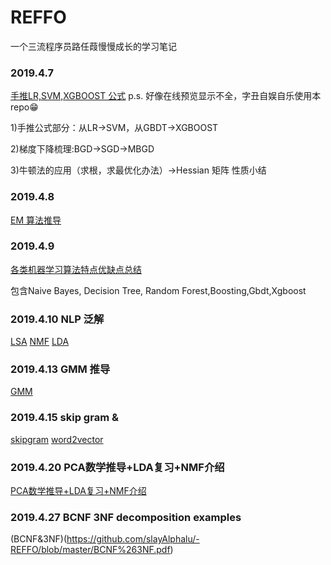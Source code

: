 # REFFO
一个三流程序员路任葭慢慢成长的学习笔记

### 2019.4.7 
[手推LR,SVM,XGBOOST 公式](https://github.com/slayAlphalu/-REFFO/blob/master/手推常用公式20190407.pdf)
p.s. 好像在线预览显示不全，字丑自娱自乐使用本repo😁

1)手推公式部分：从LR->SVM，从GBDT->XGBOOST 

2)梯度下降梳理:BGD->SGD->MBGD

3)牛顿法的应用（求根，求最优化办法）->Hessian 矩阵 性质小结

### 2019.4.8
[EM 算法推导](https://github.com/slayAlphalu/-REFFO/blob/master/EM算法推导.pdf)

### 2019.4.9 
[各类机器学习算法特点优缺点总结](https://github.com/slayAlphalu/-REFFO/blob/master/NB-TREE.pdf)

包含Naive Bayes, Decision Tree, Random Forest,Boosting,Gbdt,Xgboost

### 2019.4.10 NLP 泛解
[LSA](https://github.com/slayAlphalu/-REFFO/blob/master/LSA.ipynb)
[NMF](https://github.com/slayAlphalu/-REFFO/blob/master/NMF.ipynb)
[LDA](https://github.com/slayAlphalu/-REFFO/blob/master/LDA.ipynb)

### 2019.4.13 GMM 推导

[GMM](https://github.com/slayAlphalu/-REFFO/blob/master/GMM.pdf)

### 2019.4.15 skip gram &
[skipgram](https://github.com/slayAlphalu/-REFFO/blob/master/word2vector.ipynb)
[word2vector](https://github.com/slayAlphalu/-REFFO/blob/master/word2vector.ipynb)

### 2019.4.20 PCA数学推导+LDA复习+NMF介绍
[PCA数学推导+LDA复习+NMF介绍](https://github.com/slayAlphalu/-REFFO/blob/master/PCA%2BLDA%2BNMF.pdf)

### 2019.4.27 BCNF 3NF decomposition examples
(BCNF&3NF)(https://github.com/slayAlphalu/-REFFO/blob/master/BCNF%263NF.pdf)
